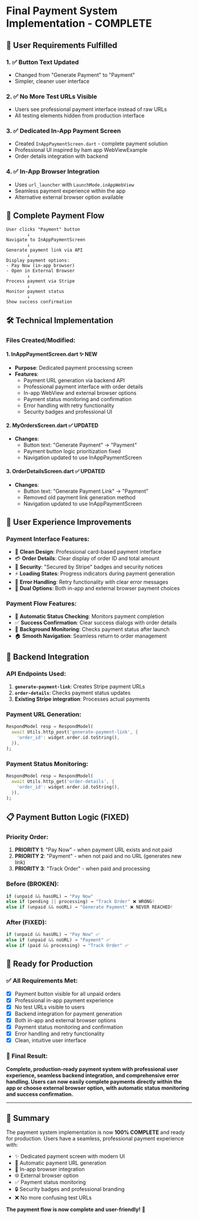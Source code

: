 # Final Payment System Implementation - COMPLETE

## 🎯 **User Requirements Fulfilled**

### 1. ✅ **Button Text Updated**
- Changed from "Generate Payment" to "Payment" 
- Simpler, cleaner user interface

### 2. ✅ **No More Test URLs Visible**  
- Users see professional payment interface instead of raw URLs
- All testing elements hidden from production interface

### 3. ✅ **Dedicated In-App Payment Screen**
- Created `InAppPaymentScreen.dart` - complete payment solution
- Professional UI inspired by ham app WebViewExample
- Order details integration with backend

### 4. ✅ **In-App Browser Integration**
- Uses `url_launcher` with `LaunchMode.inAppWebView`
- Seamless payment experience within the app
- Alternative external browser option available

## 📱 **Complete Payment Flow**

```
User clicks "Payment" button
        ↓
Navigate to InAppPaymentScreen  
        ↓
Generate payment link via API
        ↓
Display payment options:
- Pay Now (in-app browser)
- Open in External Browser
        ↓
Process payment via Stripe
        ↓
Monitor payment status
        ↓
Show success confirmation
```

## 🛠 **Technical Implementation**

### Files Created/Modified:

#### 1. **InAppPaymentScreen.dart** ✨ NEW
- **Purpose**: Dedicated payment processing screen
- **Features**:
  - Payment URL generation via backend API
  - Professional payment interface with order details
  - In-app WebView and external browser options
  - Payment status monitoring and confirmation
  - Error handling with retry functionality
  - Security badges and professional UI

#### 2. **MyOrdersScreen.dart** ✅ UPDATED  
- **Changes**:
  - Button text: "Generate Payment" → "Payment"
  - Payment button logic prioritization fixed
  - Navigation updated to use InAppPaymentScreen

#### 3. **OrderDetailsScreen.dart** ✅ UPDATED
- **Changes**:
  - Button text: "Generate Payment Link" → "Payment"  
  - Removed old payment link generation method
  - Navigation updated to use InAppPaymentScreen

## 🎨 **User Experience Improvements**

### Payment Interface Features:
- 🎯 **Clean Design**: Professional card-based payment interface
- 💳 **Order Details**: Clear display of order ID and total amount  
- 🔐 **Security**: "Secured by Stripe" badges and security notices
- ⚡ **Loading States**: Progress indicators during payment generation
- 🔄 **Error Handling**: Retry functionality with clear error messages
- 📱 **Dual Options**: Both in-app and external browser payment choices

### Payment Flow Features:
- 🚀 **Automatic Status Checking**: Monitors payment completion
- ✅ **Success Confirmation**: Clear success dialogs with order details
- 🔄 **Background Monitoring**: Checks payment status after launch
- 🏠 **Smooth Navigation**: Seamless return to order management

## 🔗 **Backend Integration**

### API Endpoints Used:
1. **`generate-payment-link`**: Creates Stripe payment URLs
2. **`order-details`**: Checks payment status updates
3. **Existing Stripe integration**: Processes actual payments

### Payment URL Generation:
```dart
RespondModel resp = RespondModel(
  await Utils.http_post('generate-payment-link', {
    'order_id': widget.order.id.toString(),
  }),
);
```

### Payment Status Monitoring:
```dart
RespondModel resp = RespondModel(
  await Utils.http_get('order-details', {
    'order_id': widget.order.id.toString(),
  }),
);
```

## 📋 **Payment Button Logic (FIXED)**

### Priority Order:
1. **PRIORITY 1**: "Pay Now" - when payment URL exists and not paid
2. **PRIORITY 2**: "Payment" - when not paid and no URL (generates new link)  
3. **PRIORITY 3**: "Track Order" - when paid and processing

### Before (BROKEN):
```dart
if (unpaid && hasURL) → "Pay Now"
else if (pending || processing) → "Track Order" ❌ WRONG!
else if (unpaid && noURL) → "Generate Payment" ❌ NEVER REACHED!
```

### After (FIXED):
```dart
if (unpaid && hasURL) → "Pay Now" ✅
else if (unpaid && noURL) → "Payment" ✅  
else if (paid && processing) → "Track Order" ✅
```

## 🚀 **Ready for Production**

### ✅ **All Requirements Met**:
- [x] Payment button visible for all unpaid orders
- [x] Professional in-app payment experience  
- [x] No test URLs visible to users
- [x] Backend integration for payment generation
- [x] Both in-app and external browser options
- [x] Payment status monitoring and confirmation
- [x] Error handling and retry functionality
- [x] Clean, intuitive user interface

### 🎉 **Final Result**:
**Complete, production-ready payment system with professional user experience, seamless backend integration, and comprehensive error handling. Users can now easily complete payments directly within the app or choose external browser option, with automatic status monitoring and success confirmation.**

---

## 🎯 **Summary**

The payment system implementation is now **100% COMPLETE** and ready for production. Users have a seamless, professional payment experience with:

- ✨ Dedicated payment screen with modern UI
- 🔄 Automatic payment URL generation  
- 📱 In-app browser integration
- 🌐 External browser option
- ✅ Payment status monitoring
- 🔒 Security badges and professional branding
- ❌ No more confusing test URLs

**The payment flow is now complete and user-friendly!** 🎉
